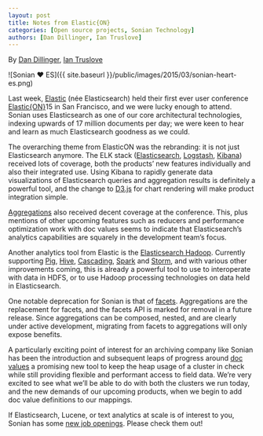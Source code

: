 ```yaml
---
layout: post
title: Notes from Elastic{ON}
categories: [Open source projects, Sonian Technology]
authors: [Dan Dillinger, Ian Truslove]
---
```


By [Dan Dillinger](https://twitter.com/yazirian),
[Ian Truslove](https://twitter.com/iantruslove)

![Sonian ❤ ES]({{ site.baseurl }}/public/images/2015/03/sonian-heart-es.png)

Last week, [Elastic](http://www.elastic.co/) (née Elasticsearch) held
their first ever user conference
[Elastic{ON}](http://www.elasticon.com/)15 in San Francisco, and we
were lucky enough to attend. Sonian uses Elasticsearch as one of our
core architectural technologies, indexing upwards of 17 million
documents per day; we were keen to hear and learn as much
Elasticsearch goodness as we could.

The overarching theme from ElasticON was the rebranding: it is not
just Elasticsearch anymore. The ELK stack ([Elasticsearch][es],
[Logstash][logstash], [Kibana][kibana]) received lots of coverage,
both the products’ new features individually and also their integrated
use. Using Kibana to rapidly generate data visualizations of
Elasticsearch queries and aggregation results is definitely a powerful
tool, and the change to [D3.js][d3] for chart rendering will make product
integration simple.

[es]: https://www.elastic.co/products/elasticsearch
[logstash]: https://www.elastic.co/products/logstash
[kibana]: https://www.elastic.co/products/kibana
[d3]: http://d3js.org/

[Aggregations](http://www.elastic.co/guide/en/elasticsearch/reference/current/search-aggregations.html)
also received decent coverage at the conference. This, plus mentions
of other upcoming features such as reducers and performance
optimization work with doc values seems to indicate that
Elasticsearch’s analytics capabilities are squarely in the development
team’s focus.

Another analytics tool from Elastic is the
[Elasticsearch Hadoop](https://www.elastic.co/products/hadoop). Currently
supporting [Pig](http://pig.apache.org/),
[Hive](https://hive.apache.org/),
[Cascading](http://www.cascading.org/),
[Spark](https://spark.apache.org/) and
[Storm](https://storm.apache.org/), and with various other
improvements coming, this is already a powerful tool to use to
interoperate with data in HDFS, or to use Hadoop processing
technologies on data held in Elasticsearch.

One notable deprecation for Sonian is that of
[facets](http://www.elastic.co/guide/en/elasticsearch/reference/current/search-facets.html).
Aggregations are the replacement for facets, and the facets API is
marked for removal in a future release. Since aggregations can be
composed, nested, and are clearly under active development, migrating
from facets to aggregations will only expose benefits.

A particularly exciting point of interest for an archiving company
like Sonian has been the introduction and subsequent leaps of progress
around [doc values][] a promising new tool to keep the heap usage of a
cluster in check while still providing flexible and performant access
to field data. We’re very excited to see what we’ll be able to do with
both the clusters we run today, and the new demands of our upcoming
products, when we begin to add doc value definitions to our mappings.

[doc values]: http://www.elastic.co/guide/en/elasticsearch/guide/current/doc-values.html

If Elasticsearch, Lucene, or text analytics at scale is of interest to
you, Sonian has some
[new job openings](http://sonian.com/about/careers/). Please check
them out!
